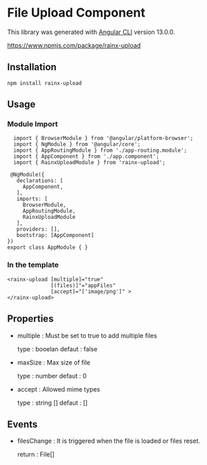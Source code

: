 # File Upload Component 

  This library was generated with [Angular CLI](https://github.com/angular/angular-cli) version 13.0.0.

  https://www.npmjs.com/package/rainx-upload
  
  ## Installation

    npm install rainx-upload
    
  ## Usage 
  
   ### Module Import
      
      import { BrowserModule } from '@angular/platform-browser';
      import { NgModule } from '@angular/core';
      import { AppRoutingModule } from './app-routing.module';
      import { AppComponent } from './app.component';
      import { RainxUploadModule } from 'rainx-upload';

     @NgModule({
       declarations: [
         AppComponent,
       ],
       imports: [
         BrowserModule,
         AppRoutingModule,
         RainxUploadModule
       ],
       providers: [],
       bootstrap: [AppComponent]
    })
    export class AppModule { }
    
   ### In the template
  
    <rainx-upload [multiple]="true" 
                  [(files)]"="appFiles"
                  [accept]="['image/png']" >
    </rainx-upload>
    
    
   ## Properties
   
   - multiple : Must be set to true to add multiple files
      
      type : booelan
      defaut : false
    
   - maxSize : Max size of file
   
      type : number
      defaut : 0   

   - accept : Allowed mime types
   
      type : string []
      defaut : []      

   ## Events 
   
   - filesChange : It is triggered when the file is loaded or files reset.
   
      return : File[] 